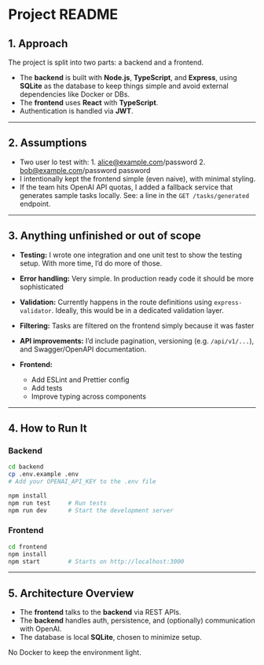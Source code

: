 # Project README

## 1. Approach

The project is split into two parts: a backend and a frontend.

* The **backend** is built with **Node.js**, **TypeScript**, and **Express**, using **SQLite** as the database to keep things simple and avoid external dependencies like Docker or DBs.
* The **frontend** uses **React** with **TypeScript**.
* Authentication is handled via **JWT**.

---

## 2. Assumptions

* Two user lo test with: 1. alice@example.com/password 2. bob@example.com/password
password
* I intentionally kept the frontend simple (even naive), with minimal styling.
* If the team hits OpenAI API quotas, I added a fallback service that generates sample tasks locally. See: a line in the `GET /tasks/generated` endpoint.

---

## 3. Anything unfinished or out of scope

* **Testing:** I wrote one integration and one unit test to show the testing setup. With more time, I’d do more of those.
* **Error handling:** Very simple. In production ready code it should be more sophisticated
* **Validation:** Currently happens in the route definitions using `express-validator`. Ideally, this would be in a dedicated validation layer.
* **Filtering:** Tasks are filtered on the frontend simply because it was faster
* **API improvements:** I’d include pagination, versioning (e.g. `/api/v1/...`), and Swagger/OpenAPI documentation.
* **Frontend:**

    * Add ESLint and Prettier config
    * Add tests
    * Improve typing across components

---

## 4. How to Run It

### Backend

```bash
cd backend
cp .env.example .env
# Add your OPENAI_API_KEY to the .env file

npm install
npm run test     # Run tests
npm run dev      # Start the development server
```

### Frontend

```bash
cd frontend
npm install
npm start        # Starts on http://localhost:3000
```

---

## 5. Architecture Overview

* The **frontend** talks to the **backend** via REST APIs.
* The **backend** handles auth, persistence, and (optionally) communication with OpenAI.
* The database is local **SQLite**, chosen to minimize setup.

No Docker to keep the environment light.
